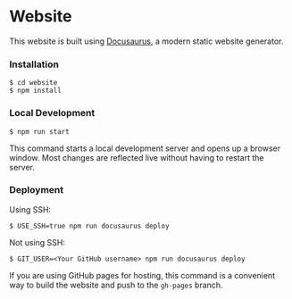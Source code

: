 # Website

This website is built using [Docusaurus](https://docusaurus.io/), a modern static website generator.

### Installation

```
$ cd website
$ npm install
```

### Local Development

```
$ npm run start
```

This command starts a local development server and opens up a browser window. Most changes are reflected live without having to restart the server.

### Deployment

Using SSH:

```
$ USE_SSH=true npm run docusaurus deploy
```

Not using SSH:

```
$ GIT_USER=<Your GitHub username> npm run docusaurus deploy
```

If you are using GitHub pages for hosting, this command is a convenient way to build the website and push to the `gh-pages` branch.
